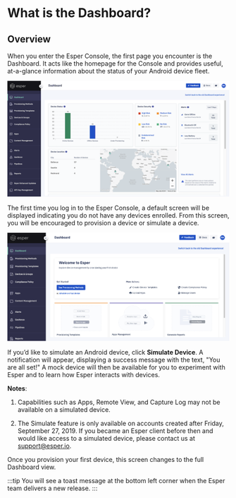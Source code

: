 # What is the Dashboard? 

## Overview

When you enter the Esper Console, the first page you encounter is the Dashboard. It acts like the homepage for the Console and provides useful, at-a-glance information about the status of your Android device fleet.

  

![Dashboard main screen](./images/1-dashboard.png)

  
  

The first time you log in to the Esper Console, a default screen will be displayed indicating you do not have any devices enrolled. From this screen, you will be encouraged to provision a device or simulate a device.

![Dashboard empty state](./images/2-emptydash.png)

  

If you’d like to simulate an Android device, click **Simulate Device**. A notification will appear, displaying a success message with the text, "You are all set!" A mock device will then be available for you to experiment with Esper and to learn how Esper interacts with devices.

**Notes**:

1.  Capabilities such as Apps, Remote View, and Capture Log may not be available on a simulated device.
    
2.  The Simulate feature is only available on accounts created after Friday, September 27, 2019. If you became an Esper client before then and would like access to a simulated device, please contact us at support@esper.io.
    

Once you provision your first device, this screen changes to the full Dashboard view.

:::tip
You will see a toast message at the bottom left corner when the Esper team delivers a new release.
::: 